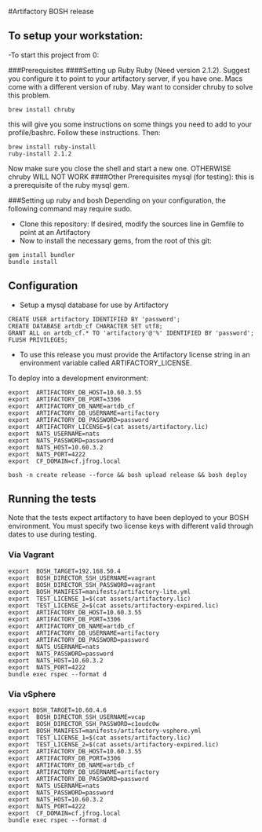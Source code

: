#Artifactory BOSH release
## To setup your workstation:
-To start this project from 0:

###Prerequisites
####Setting up Ruby
Ruby  (Need version 2.1.2).  Suggest you configure it to point to your artifactory server, if you have one.
Macs come with a different version of ruby.  May want to consider chruby to solve this problem.
```
brew install chruby
```
this will give you some instructions on some things you need to add to your profile/bashrc. Follow these instructions.  Then:
```
brew install ruby-install
ruby-install 2.1.2
```
Now make sure you close the shell and start a new one.  OTHERWISE chruby WILL NOT WORK
####Other Prerequisites
mysql (for testing): this is a prerequisite of the ruby mysql gem.

###Setting up ruby and bosh
Depending on your configuration, the following command may require sudo.

- Clone this repository: If desired, modify the sources line in Gemfile to point at an Artifactory
- Now to install the necessary gems, from the root of this git:

```
gem install bundler
bundle install
```

## Configuration

- Setup a mysql database for use by Artifactory

```
CREATE USER artifactory IDENTIFIED BY 'password';
CREATE DATABASE artdb_cf CHARACTER SET utf8;
GRANT ALL on artdb_cf.* TO 'artifactory'@'%' IDENTIFIED BY 'password';
FLUSH PRIVILEGES;
```

- To use this release you must provide the Artifactory license string
in an environment variable called ARTIFACTORY_LICENSE.

To deploy into a development environment:

```
export  ARTIFACTORY_DB_HOST=10.60.3.55
export  ARTIFACTORY_DB_PORT=3306
export  ARTIFACTORY_DB_NAME=artdb_cf
export  ARTIFACTORY_DB_USERNAME=artifactory
export  ARTIFACTORY_DB_PASSWORD=password
export  ARTIFACTORY_LICENSE=$(cat assets/artifactory.lic)
export  NATS_USERNAME=nats
export  NATS_PASSWORD=password
export  NATS_HOST=10.60.3.2
export  NATS_PORT=4222
export  CF_DOMAIN=cf.jfrog.local

bosh -n create release --force && bosh upload release && bosh deploy
```

## Running the tests

Note that the tests expect artifactory to have been deployed to your BOSH
environment. You must specify two license keys with different valid through dates
to use during testing.

### Via Vagrant

```
export  BOSH_TARGET=192.168.50.4
export  BOSH_DIRECTOR_SSH_USERNAME=vagrant
export  BOSH_DIRECTOR_SSH_PASSWORD=vagrant
export  BOSH_MANIFEST=manifests/artifactory-lite.yml
export  TEST_LICENSE_1=$(cat assets/artifactory.lic)
export  TEST_LICENSE_2=$(cat assets/artifactory-expired.lic)
export  ARTIFACTORY_DB_HOST=10.60.3.55
export  ARTIFACTORY_DB_PORT=3306
export  ARTIFACTORY_DB_NAME=artdb_cf
export  ARTIFACTORY_DB_USERNAME=artifactory
export  ARTIFACTORY_DB_PASSWORD=password
export  NATS_USERNAME=nats
export  NATS_PASSWORD=password
export  NATS_HOST=10.60.3.2
export  NATS_PORT=4222
bundle exec rspec --format d

```

### Via vSphere

```
export BOSH_TARGET=10.60.4.6
export  BOSH_DIRECTOR_SSH_USERNAME=vcap
export  BOSH_DIRECTOR_SSH_PASSWORD=c1oudc0w
export  BOSH_MANIFEST=manifests/artifactory-vsphere.yml
export  TEST_LICENSE_1=$(cat assets/artifactory.lic)
export  TEST_LICENSE_2=$(cat assets/artifactory-expired.lic)
export  ARTIFACTORY_DB_HOST=10.60.3.55
export  ARTIFACTORY_DB_PORT=3306
export  ARTIFACTORY_DB_NAME=artdb_cf
export  ARTIFACTORY_DB_USERNAME=artifactory
export  ARTIFACTORY_DB_PASSWORD=password
export  NATS_USERNAME=nats
export  NATS_PASSWORD=password
export  NATS_HOST=10.60.3.2
export  NATS_PORT=4222
export  CF_DOMAIN=cf.jfrog.local
bundle exec rspec --format d

```
